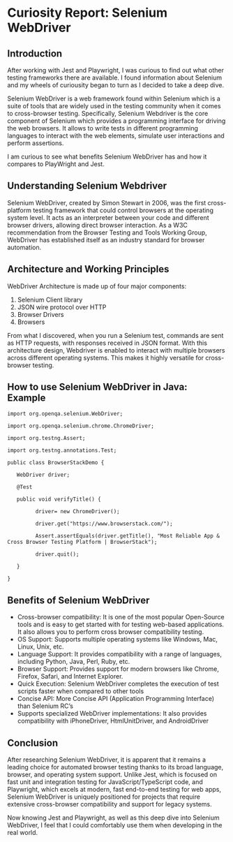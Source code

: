 # Curiosity Report: Selenium WebDriver

## Introduction

After working with Jest and Playwright, I was curious to find out what other testing frameworks there are available. I found information about Selenium and my wheels of curiousity began to turn as I decided to take a deep dive.

Selenium WebDriver is a web framework found within Selenium which is a suite of tools that are widely used in the testing community when it comes to cross-browser testing. Specifically, Selenium Webdriver is the core component of Selenium which provides a programming interface for driving the web browsers. It allows to write tests in different programming languages to interact with the web elements, simulate user interactions and perform assertions.

I am curious to see what benefits Selenium WebDriver has and how it compares to PlayWright and Jest.

## Understanding Selenium Webdriver

Selenium WebDriver, created by Simon Stewart in 2006, was the first cross-platform testing framework that could control browsers at the operating system level. It acts as an interpreter between your code and different browser drivers, allowing direct browser interaction. As a W3C recommendation from the Browser Testing and Tools Working Group, WebDriver has established itself as an industry standard for browser automation.

## Architecture and Working Principles

WebDriver Architecture is made up of four major components:

1. Selenium Client library
2. JSON wire protocol over HTTP
3. Browser Drivers
4. Browsers

From what I discovered, when you run a Selenium test, commands are sent as HTTP requests, with responses received in JSON format. With this architecture design, Webdriver is enabled to interact with multiple browsers across different operating systems. This makes it highly versatile for cross-browser testing.

## How to use Selenium WebDriver in Java: Example

```
import org.openqa.selenium.WebDriver;

import org.openqa.selenium.chrome.ChromeDriver;

import org.testng.Assert;

import org.testng.annotations.Test; 

public class BrowserStackDemo { 

   WebDriver driver;  

   @Test

   public void verifyTitle() {

         driver= new ChromeDriver();

         driver.get("https://www.browserstack.com/");

         Assert.assertEquals(driver.getTitle(), "Most Reliable App & Cross Browser Testing Platform | BrowserStack");

         driver.quit();

   }

}
```

## Benefits of Selenium WebDriver

- Cross-browser compatibility: It is one of the most popular Open-Source tools and is easy to get started with for testing web-based applications. It also allows you to perform cross browser compatibility testing.
- OS Support: Supports multiple operating systems like Windows, Mac, Linux, Unix, etc.
- Language Support: It provides compatibility with a range of languages, including Python, Java, Perl, Ruby, etc.
- Browser Support: Provides support for modern browsers like Chrome, Firefox, Safari, and Internet Explorer.
- Quick Execution: Selenium WebDriver completes the execution of test scripts faster when compared to other tools
- Concise API: More Concise API (Application Programming Interface) than Selenium RC’s
- Supports specialized WebDriver implementations: It also provides compatibility with iPhoneDriver, HtmlUnitDriver, and AndroidDriver

## Conclusion

After researching Selenium WebDriver, it is apparent that it remains a leading choice for automated browser testing thanks to its broad language, browser, and operating system support. Unlike Jest, which is focused on fast unit and integration testing for JavaScript/TypeScript code, and Playwright, which excels at modern, fast end-to-end testing for web apps, Selenium WebDriver is uniquely positioned for projects that require extensive cross-browser compatibility and support for legacy systems.

Now knowing Jest and Playwright, as well as this deep dive into Selenium WebDriver, I feel that I could comfortably use them when developing in the real world.